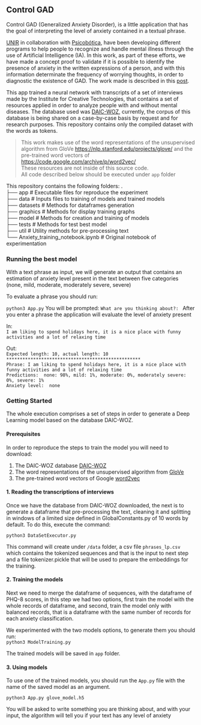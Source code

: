 ## Control GAD

Control GAD (Generalized Anxiety Disorder), is a little application that has the goal of interpreting the level of anxiety contained in a textual phrase.

[UNIR]('https://www.unir.net/') in collaboration with [Psicobótica]('http://psicobotica.com/'), have been developing different programs to help people to recognize and handle mental illness through the use of Artificial Intelligence (IA). In this work, as part of these efforts, we have made a concept proof to validate if it is possible to identify the presence of anxiety in the written expressions of a person, and with this information determinate the frequency of worrying thoughts, in order to diagnostic the existence of GAD. The work made is described in this [post]('https://medium.com/@facarpaulina/control-gad-eb72b469cac6').

This app trained a neural network with transcripts of a set of interviews made by the Institute for Creative Technologies, that contains a set of resources applied in order to analyze people with and without mental diseases.
The database used was [DAIC-WOZ]('http://dcapswoz.ict.usc.edu/'), currently, the corpus of this database is being shared on a case-by-case basis by request and for research purposes. This repository contains only the compiled dataset with the words as tokens.

> This work makes use of the word representations of the unsupervised algorithm from GloVe https://nlp.stanford.edu/projects/glove/ and the pre-trained word vectors of https://code.google.com/archive/p/word2vec/<br />
> These resources are not inside of this source code.<br />
> All code described below should be executed under `app` folder<br />


This repository contains the following folders: 
.<br />
├── app       # Executable files for reproduce the experiment<br />
├── data      # Inputs files to training of models and trained models<br />
├── datasets  # Methods for dataframes generation<br />
├── graphics  # Methods for display training graphs<br />
├── model     # Methods for creation and training of models<br />
├── tests     # Methods for test best model<br />
├── util      # Utility methods for pre-processing text<br />
└── Anxiety_training_notebook.ipynb # Original notebook of experimentation<br />


### Running the best model

With a text phrase as input, we will generate an output that contains an estimation of anxiety level present in the text between five categories (none, mild, moderate, moderately severe, severe)

To evaluate a phrase you should run:

```python3 App.py```
You will be prompted:
```What are you thinking about?: ```
After you enter a phrase the application will evaluate the level of anxiety present 

In:  <br />
```I am liking to spend holidays here, it is a nice place with funny activities and a lot of relaxing time```

Out: <br />
```Expected length: 10, actual length: 10```<br />
```**************************************************```<br />
```Phrase: I am liking to spend holidays here, it is a nice place with funny activities and a lot of relaxing time```<br />
```Predictions:  none: 98%, mild: 1%, moderate: 0%, moderately severe: 0%, severe: 1%```<br />
```Anxiety level:  none```<br />        
        
### Getting Started
The whole execution comprises a set of steps in order to generate a Deep Learning model based on the database DAIC-WOZ.

#### Prerequisites

In order to reproduce the steps to train the model you will need to download:

1. The DAIC-WOZ database [DAIC-WOZ]('http://dcapswoz.ict.usc.edu/')
2. The word representations of the unsupervised algorithm from [GloVe]('https://nlp.stanford.edu/projects/glove/')
2. The pre-trained word vectors of Google [word2vec]('https://code.google.com/archive/p/word2vec/')

#### 1. Reading the transcriptions of interviews
Once we have the database from DAIC-WOZ downloaded, the next is to generate a dataframe that pre-processing the text, cleaning it and splitting in windows of a limited size defined in GlobalConstants.py of 10 words by default.
To do this, execute the command:
  
```python3 DataSetExecutor.py```

This command will create under `/data` folder, a csv file `phrases_lp.csv` which contains the tokenized sequences and that is the input to next step and a file tokenizer.pickle that will be used to prepare the embeddings for the training.  

#### 2. Training the models
Next we need to merge the dataframe of sequences, with the dataframe of PHQ-8 scores, in this step we had two options, first train the model with the whole records of dataframe, and second, train the model only with balanced records, that is a dataframe with the same number of records for each anxiety classification.
  
We experimented with the two models options, to generate them you should run:  
```python3 ModelTraining.py```

The trained models will be saved in `app` folder.

#### 3. Using models
To use one of the trained models, you should run the `App.py` file with the name of the saved model as an argument.
  
```python3 App.py glove_model.h5```

You will be asked to write something you are thinking about, and with your input, the algorithm will tell you if your text has any level of anxiety
